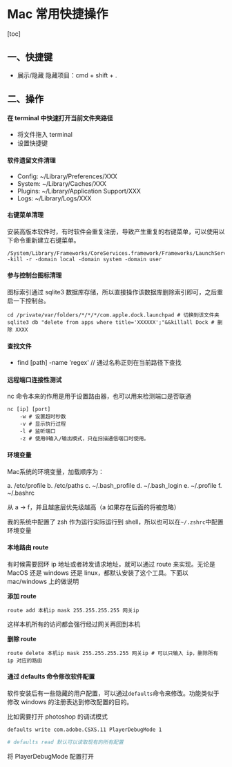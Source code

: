 # Mac 常用快捷操作

[toc]

## 一、快捷键

- 展示/隐藏 隐藏项目：cmd + shift + .

## 二、操作

#### 在 terminal 中快速打开当前文件夹路径

- 将文件拖入 terminal
- 设置快捷键

#### 软件遗留文件清理

- Config: ~/Library/Preferences/XXX
- System: ~/Library/Caches/XXX
- Plugins: ~/Library/Application Support/XXX
- Logs: ~/Library/Logs/XXX

#### 右键菜单清理

安装高版本软件时，有时软件会重复注册，导致产生重复的右键菜单，可以使用以下命令重新建立右键菜单。

```shell
/System/Library/Frameworks/CoreServices.framework/Frameworks/LaunchServices.framework/Support/lsregister -kill -r -domain local -domain system -domain user
```

#### 参与控制台图标清理

图标索引通过 sqlite3 数据库存储，所以直接操作该数据库删除索引即可，之后重启一下控制台。

```shell
cd /private/var/folders/*/*/*/com.apple.dock.launchpad # 切换到该文件夹
sqlite3 db "delete from apps where title='XXXXXX';"&&killall Dock # 删除 XXXX
```

#### 查找文件

- find [path] -name 'regex' // 通过名称正则在当前路径下查找

#### 远程端口连接性测试

nc 命令本来的作用是用于设置路由器，也可以用来检测端口是否联通

```shell
nc [ip] [port]
	-w # 设置超时秒数
	-v # 显示执行过程
	-l # 监听端口
	-z # 使用0输入/输出模式，只在扫描通信端口时使用。
```

#### 环境变量

Mac系统的环境变量，加载顺序为： 

a. /etc/profile 
b. /etc/paths 
c. ~/.bash_profile 
d. ~/.bash_login 
e. ~/.profile 
f. ~/.bashrc 

从 a -> f，并且越底层优先级越高（a 如果存在后面的将被忽略）

我的系统中配置了 zsh 作为运行实际运行到 shell，所以也可以在`~/.zshrc`中配置环境变量

#### 本地路由 route

有时候需要回环 ip 地址或者转发请求地址，就可以通过 route 来实现。无论是 MacOS 还是 windows 还是 linux，都默认安装了这个工具。下面以 mac/windows 上的做说明

**添加 route** 

```shell
route add 本机ip mask 255.255.255.255 网关ip
```

这样本机所有的访问都会强行经过网关再回到本机

**删除 route** 

```shell
route delete 本机ip mask 255.255.255.255 网关ip # 可以只输入 ip，删除所有 ip 对应的路由
```

#### 通过 defaults 命令修改软件配置

软件安装后有一些隐藏的用户配置，可以通过`defaults`命令来修改。功能类似于修改 windows 的注册表达到修改配置的目的。

比如需要打开 photoshop 的调试模式

```sh
defaults write com.adobe.CSXS.11 PlayerDebugMode 1

# defaults read 默认可以读取现有的所有配置
```

将 PlayerDebugMode 配置打开
